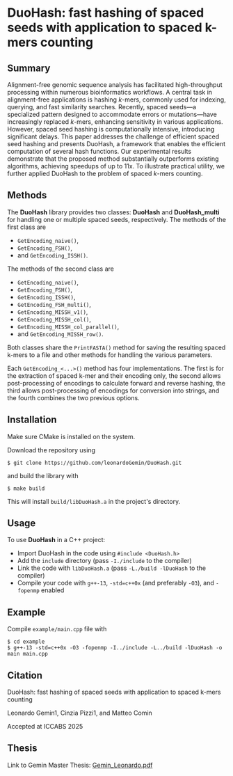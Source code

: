 # DuoHash: fast hashing of spaced seeds with application to spaced k-mers counting



## Summary

Alignment-free genomic sequence analysis has facilitated high-throughput processing within numerous bioinformatics workflows. A central task in alignment-free applications is hashing $k$-mers, commonly used for indexing, querying, and fast similarity searches. Recently, spaced seeds—a specialized pattern designed to accommodate errors or mutations—have increasingly replaced $k$-mers, enhancing sensitivity in various applications. However, spaced seed hashing is computationally intensive, introducing significant delays.
This paper addresses the challenge of efficient spaced seed hashing and presents DuoHash,  a framework that enables the efficient computation of several hash functions. Our experimental results demonstrate that the proposed method substantially outperforms existing algorithms, achieving speedups of up to 11x. To illustrate practical utility, we further applied DuoHash to the problem of spaced $k$-mers counting.

## Methods
The **DuoHash** library provides two classes: **DuoHash** and **DuoHash_multi** for handling one or multiple spaced seeds, respectively. The methods of the first class are
- `GetEncoding_naive()`,
- `GetEncoding_FSH()`,
- and `GetEncoding_ISSH()`.

The methods of the second class are
- `GetEncoding_naive()`,
- `GetEncoding_FSH()`,
- `GetEncoding_ISSH()`,
- `GetEncoding_FSH_multi()`,
- `GetEncoding_MISSH_v1()`,
- `GetEncoding_MISSH_col()`,
- `GetEncoding_MISSH_col_parallel()`,
- and `GetEncoding_MISSH_row()`.

Both classes share the `PrintFASTA()` method for saving the resulting spaced k-mers to a file and other methods for handling the various parameters.

Each `GetEncoding_<...>()` method has four implementations. The first is for the extraction of spaced k-mer and their encoding only, the second allows post-processing of encodings to calculate forward and reverse hashing, the third allows post-processing of encodings for conversion into strings, and the fourth combines the two previous options.


## Installation
Make sure CMake is installed on the system.

Download the repository using
```shell
$ git clone https://github.com/leonardoGemin/DuoHash.git
```
and build the library with 
```shell
$ make build
```

This will install `build/libDuoHash.a` in the project's directory.


## Usage
To use **DuoHash** in a C++ project:
- Import DuoHash in the code using `#include <DuoHash.h>`
- Add the `include` directory (pass `-I./include` to the compiler)
- Link the code with `libDuoHash.a` (pass `-L./build -lDuoHash` to the compiler)
- Compile your code with `g++-13`, `-std=c++0x` (and preferably `-O3`), and `-fopenmp` enabled


## Example
Compile `example/main.cpp` file with
```shell
$ cd example
$ g++-13 -std=c++0x -O3 -fopenmp -I../include -L../build -lDuoHash -o main main.cpp
```


## Citation

DuoHash: fast hashing of spaced seeds with application to spaced k-mers counting

Leonardo Gemin1, Cinzia Pizzi1, and Matteo Comin

Accepted at ICCABS 2025


## Thesis
Link to Gemin Master Thesis: [Gemin_Leonardo.pdf](https://thesis.unipd.it/retrieve/99e7ee7c-1348-45f6-8a02-467bae6b0dbc/Gemin_Leonardo.pdf)
